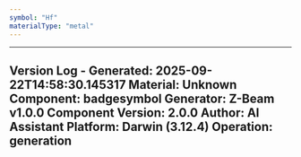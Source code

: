 ```yaml
---
symbol: "Hf"
materialType: "metal"
---
```


---
Version Log - Generated: 2025-09-22T14:58:30.145317
Material: Unknown
Component: badgesymbol
Generator: Z-Beam v1.0.0
Component Version: 2.0.0
Author: AI Assistant
Platform: Darwin (3.12.4)
Operation: generation
---